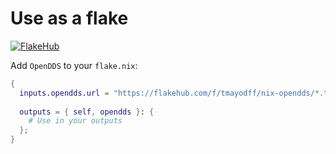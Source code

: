 # Use as a flake
 
[![FlakeHub](https://img.shields.io/endpoint?url=https://flakehub.com/f/tmayoff/nix-opendds/badge)](https://flakehub.com/flake/tmayoff/nix-opendds)
 
Add `OpenDDS` to your `flake.nix`:
 
```nix
{
  inputs.opendds.url = "https://flakehub.com/f/tmayodff/nix-opendds/*.tar.gz";
 
  outputs = { self, opendds }: {
    # Use in your outputs
  };
}
```

